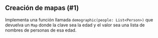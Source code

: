 ## Creación de mapas (#1)

Implementa una función llamada `demographic(people: List<Person>)` que devuelva un `Map` donde la clave sea la edad y el valor sea una lista de nombres de personas de esa edad.